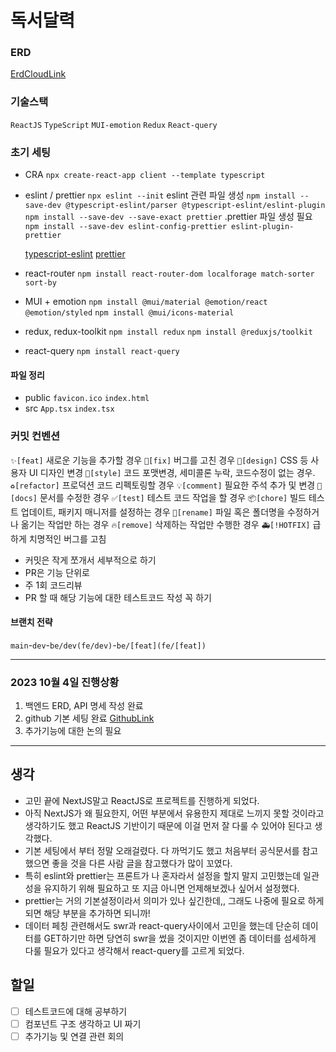 # 독서달력

### ERD

[ErdCloudLink](https://www.erdcloud.com/d/aSGdidtaHnfkq42Fj)

### 기술스택

`ReactJS` `TypeScript` `MUI-emotion` `Redux` `React-query`

### 초기 세팅

- CRA
  `npx create-react-app client --template typescript`

- eslint / prettier
  `npx eslint --init` eslint 관련 파일 생성
  `npm install --save-dev @typescript-eslint/parser @typescript-eslint/eslint-plugin`
  `npm install --save-dev --save-exact prettier` .prettier 파일 생성 필요
  `npm install --save-dev eslint-config-prettier eslint-plugin-prettier`

  [typescript-eslint](https://typescript-eslint.io/getting-started)
  [prettier](https://prettier.io/docs/en/install)

- react-router
  `npm install react-router-dom localforage match-sorter sort-by`

- MUI + emotion
  `npm install @mui/material @emotion/react @emotion/styled`
  `npm install @mui/icons-material`

- redux, redux-toolkit
  `npm install redux`
  `npm install @reduxjs/toolkit`

- react-query
  `npm install react-query`

#### 파일 정리

- public
  `favicon.ico` `index.html`
- src
  `App.tsx` `index.tsx`

### 커밋 컨벤션

`✨[feat]` 새로운 기능을 추가할 경우
`🐛[fix]` 버그를 고친 경우
`💄[design]` CSS 등 사용자 UI 디자인 변경
`🎨[style]` 코드 포맷변경, 세미콜론 누락, 코드수정이 없는 경우.
`♻[refactor]` 프로덕션 코드 리펙토링할 경우
`💡[comment]` 필요한 주석 추가 및 변경
`📝[docs]` 문서를 수정한 경우
`✅[test]` 테스트 코드 작업을 할 경우
`📦[chore]` 빌드 테스트 업데이트, 패키지 매니저를 설정하는 경우
`🚚[rename]` 파일 혹은 폴더명을 수정하거나 옮기는 작업만 하는 경우
`🔥[remove]` 삭제하는 작업만 수행한 경우
`🚑[!HOTFIX]` 급하게 치명적인 버그를 고침

- 커밋은 작게 쪼개서 세부적으로 하기
- PR은 기능 단위로
- 주 1회 코드리뷰
- PR 할 때 해당 기능에 대한 테스트코드 작성 꼭 하기

#### 브랜치 전략

`main`-`dev`-`be/dev(fe/dev)`-`be/[feat](fe/[feat])`

---

### 2023 10월 4일 진행상황

1. 백엔드 ERD, API 명세 작성 완료
2. github 기본 세팅 완료
   [GithubLink](https://github.com/cwhite723/book-calender)
3. 추가기능에 대한 논의 필요

---

## 생각

- 고민 끝에 NextJS말고 ReactJS로 프로젝트를 진행하게 되었다.
- 아직 NextJS가 왜 필요한지, 어떤 부분에서 유용한지 제대로 느끼지 못할 것이라고 생각하기도 했고 ReactJS 기반이기 때문에 이걸 먼저 잘 다룰 수 있어야 된다고 생각했다.
- 기본 세팅에서 부터 정말 오래걸렸다. 다 까먹기도 했고 처음부터 공식문서를 참고했으면 좋을 것을 다른 사람 글을 참고했다가 많이 꼬였다.
- 특히 eslint와 prettier는 프론트가 나 혼자라서 설정을 할지 말지 고민했는데 일관성을 유지하기 위해 필요하고 또 지금 아니면 언제해보겠나 싶어서 설정했다.
- prettier는 거의 기본설정이라서 의미가 있나 싶긴한데,, 그래도 나중에 필요로 하게 되면 해당 부분을 추가하면 되니까!
- 데이터 페칭 관련해서도 swr과 react-query사이에서 고민을 했는데 단순히 데이터를 GET하기만 하면 당연히 swr을 썼을 것이지만 이번엔 좀 데이터를 섬세하게 다룰 필요가 있다고 생각해서 react-query를 고르게 되었다.

## 할일

- [ ] 테스트코드에 대해 공부하기
- [ ] 컴포넌트 구조 생각하고 UI 짜기
- [ ] 추가기능 및 연결 관련 회의
